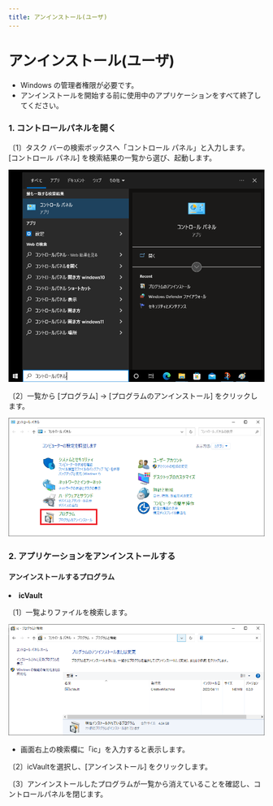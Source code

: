 ```yaml
---
title: アンインストール(ユーザ)
---
```


# アンインストール(ユーザ)

<div class="note">
<ul>
<li>Windows の管理者権限が必要です。</li>
<li>アンインストールを開始する前に使用中のアプリケーションをすべて終了してください。</li>
</ul>
</div>

### 1. コントロールパネルを開く

〔1〕タスク バーの検索ボックスへ「コントロール パネル」と入力します。<br>
[コントロール パネル] を検索結果の一覧から選び、起動します。

![Microsoft Windows 10 スタートメニュー](./img/uninstall_001.png)

〔2〕一覧から [プログラム] → [プログラムのアンインストール] をクリックします。

![コントロールパネル](./img/uninstall_002.png)


### 2. アプリケーションをアンインストールする
#### アンインストールするプログラム
**<li>icVault**</li>

〔1〕一覧よりファイルを検索します。

![コントロールパネル](./img/uninstall_003.png)

<div class="note">
<ul>
<li>画面右上の検索欄に「ic」を入力すると表示します。</li>
</ul>
</div>

〔2〕icVaultを選択し、[アンインストール] をクリックします。

〔3〕アンインストールしたプログラムが一覧から消えていることを確認し、コントロールパネルを閉じます。

